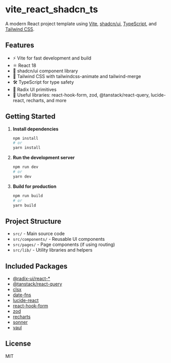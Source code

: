 # vite_react_shadcn_ts

A modern React project template using [Vite](https://vitejs.dev/), [shadcn/ui](https://ui.shadcn.com/), [TypeScript](https://www.typescriptlang.org/), and [Tailwind CSS](https://tailwindcss.com/).

## Features

- ⚡️ Vite for fast development and build
- ⚛️ React 18
- 🦄 shadcn/ui component library
- 🎨 Tailwind CSS with tailwindcss-animate and tailwind-merge
- 🛠 TypeScript for type safety
- 🧩 Radix UI primitives
- 🧰 Useful libraries: react-hook-form, zod, @tanstack/react-query, lucide-react, recharts, and more

## Getting Started

1. **Install dependencies**

   ```bash
   npm install
   # or
   yarn install
   ```

2. **Run the development server**

   ```bash
   npm run dev
   # or
   yarn dev
   ```

3. **Build for production**

   ```bash
   npm run build
   # or
   yarn build
   ```

## Project Structure

- `src/` - Main source code
- `src/components/` - Reusable UI components
- `src/pages/` - Page components (if using routing)
- `src/lib/` - Utility libraries and helpers

## Included Packages

- [@radix-ui/react-*](https://www.radix-ui.com/primitives/docs/overview/introduction)
- [@tanstack/react-query](https://tanstack.com/query/latest)
- [clsx](https://github.com/lukeed/clsx)
- [date-fns](https://date-fns.org/)
- [lucide-react](https://lucide.dev/)
- [react-hook-form](https://react-hook-form.com/)
- [zod](https://zod.dev/)
- [recharts](https://recharts.org/)
- [sonner](https://sonner.emilkowal.ski/)
- [vaul](https://vaul.emilkowal.ski/)

## License

MIT
